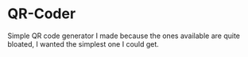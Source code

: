 # QR-Coder
Simple QR code generator I made because the ones available are quite bloated, I wanted the simplest one I could get.
